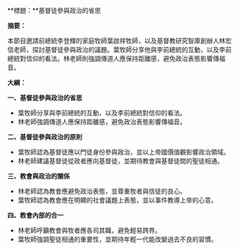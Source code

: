 **標題：**基督徒參與政治的省思

**摘要：**

本節目邀請前總統李登輝的家庭牧師葉啟祥牧師，以及基督教研究智庫創辦人林宏信老師，探討基督徒參與政治的議題。葉牧師分享他與李前總統的互動，以及李前總統對信仰的看法。林老師則強調傳道人應保持距離感，避免政治表態影響傳福音。

**大綱：**

**一、基督徒參與政治的省思**

* 葉牧師分享與李前總統的互動，以及李前總統對信仰的看法。
* 林老師強調傳道人應保持距離感，避免政治表態影響傳福音。

**二、基督徒參與政治的原則**

* 葉牧師認為基督徒應以門徒身份參與政治，並以上帝國價值觀影響政治領域。
* 林老師建議基督徒從政者應向基督徒，並期待教會與基督徒間的聖徒相通。

**三、教會與政治的關係**

* 林老師認為教會應避免政治表態，並尊重牧者與信徒的良心。
* 葉牧師認為教會應在明顯的社會議題上表態，並以事件教導上帝的心意。

**四、教會內部的合一**

* 林老師呼籲教會與牧者應各司其職，避免輕易跨界。
* 葉牧師強調聖徒相通的重要性，並期待年輕一代能改變過去不良的習慣。